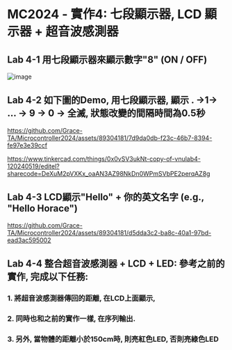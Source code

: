 # MC2024 - 實作4: 七段顯示器, LCD 顯示器 + 超音波感測器

## Lab 4-1 用七段顯示器來顯示數字"8" (ON / OFF)

![image](https://github.com/Grace-TA/Microcontroller2024/assets/89304181/5a864acf-b969-42ac-a57f-245e4d15e598)


## Lab 4-2 如下圖的Demo, 用七段顯示器, 顯示 . →1→ ... → 9 → 0 → 全滅, 狀態改變的間隔時間為0.5秒

https://github.com/Grace-TA/Microcontroller2024/assets/89304181/7d9da0db-f23c-46b7-8394-fe97e3e39ccf

https://www.tinkercad.com/things/0x0vSV3ukNt-copy-of-vnulab4-120240519/editel?sharecode=DeXuM2pVXKx_oaAN3AZ98NkDn0WPmSVbPE2perqAZ8g

## Lab 4-3 LCD顯示"Hello" + 你的英文名字 (e.g., "Hello Horace")

https://github.com/Grace-TA/Microcontroller2024/assets/89304181/d5dda3c2-ba8c-40a1-97bd-ead3ac595002

## Lab 4-4 整合超音波感測器 + LCD + LED: 參考之前的實作, 完成以下任務:

### 1. **將超音波感測器傳回的距離, 在LCD上面顯示,**

### 2. **同時也和之前的實作一樣, 在序列輸出.**

### 3. **另外, 當物體的距離小於150cm時, 則亮紅色LED, 否則亮綠色LED**
